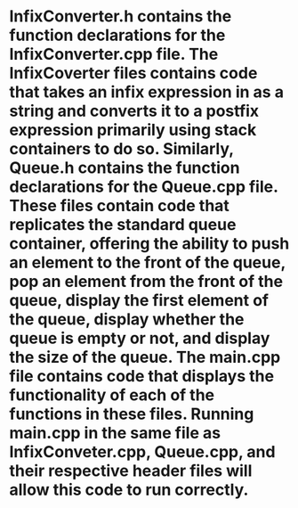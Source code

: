 # InfixConverter.h contains the function declarations for the InfixConverter.cpp file. The InfixCoverter files contains code that takes an infix expression in as a string and converts it to a postfix expression primarily using stack containers to do so. Similarly, Queue.h contains the function declarations for the Queue.cpp file. These files contain code that replicates the standard queue container, offering the ability to push an element to the front of the queue, pop an element from the front of the queue, display the first element of the queue, display whether the queue is empty or not, and display the size of the queue. The main.cpp file contains code that displays the functionality of each of the functions in these files. Running main.cpp in the same file as InfixConveter.cpp, Queue.cpp, and their respective header files will allow this code to run correctly.
